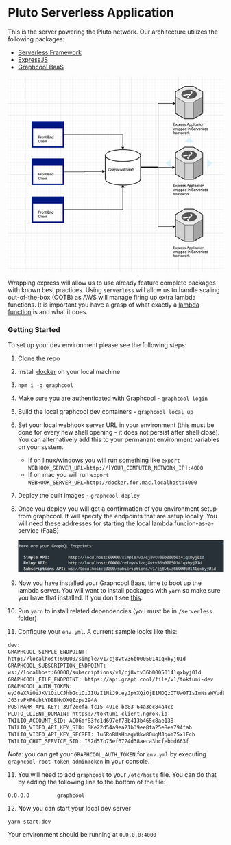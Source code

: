 # Pluto Serverless Application
This is the server powering the Pluto network. Our architecture utilizes the following packages:
* [Serverless Framework](https://serverless.com/framework/docs/)
* [ExpressJS](https://expressjs.com/)
* [Graphcool BaaS](https://www.graph.cool/docs)

![Backend Architecture](./documents/ServerlessArchitecture.png)

Wrapping express will allow us to use already feature complete packages with known best practices. Using `serverless` will allow us to handle scaling out-of-the-box (OOTB) as AWS will manage firing up extra lambda functions. It is important you have a grasp of what exactly a [lambda function](http://docs.aws.amazon.com/lambda/latest/dg/welcome.html) is and what it does.

### Getting Started
To set up your dev environment please see the following steps:
1. Clone the repo
2. Install [docker](https://www.docker.com/) on your local machine
3. `npm i -g graphcool`
4. Make sure you are authenticated with Graphcool - `graphcool login`
5. Build the local graphcool dev containers - `graphcool local up`
6. Set your local webhook server URL in your environment (this must be done for every new shell opening - it does not persist after shell close). You can alternatively add this to your permanant environment variables on your system.

   * If on linux/windows you will run something like `export WEBHOOK_SERVER_URL=http://[YOUR_COMPUTER_NETWORK_IP]:4000`
   * If on mac you will run `export WEBHOOK_SERVER_URL=http://docker.for.mac.localhost:4000`
6. Deploy the built images - `graphcool deploy`
7. Once you deploy you will get a confirmation of you environment setup from graphcool. It will specify the endpoints that are setup locally. You will need these addresses for starting the local lambda funcion-as-a-service (FaaS)

   ![GraphcoolEndpointConfirmation](./documents/GraphcoolConfirmation.png)

8. Now you have installed your Graphcool Baas, time to boot up the lambda server. You will want to install packages with `yarn` so make sure you have that installed. If you don't see [this](https://yarnpkg.com/en/docs/install).
9. Run `yarn` to install related dependencies (you must be in `/serverless` folder)
10. Configure your `env.yml`. A current sample looks like this:

   ```
dev:
  GRAPHCOOL_SIMPLE_ENDPOINT: http://localhost:60000/simple/v1/cj8vtv36b00050141qxbyj01d
  GRAPHCOOL_SUBSCRIPTION_ENDPOINT: ws://localhost:60000/subscriptions/v1/cj8vtv36b00050141qxbyj01d
  GRAPHCOOL_FILE_ENDPOINT: https://api.graph.cool/file/v1/toktumi-dev
  GRAPHCOOL_AUTH_TOKEN: eyJ0eXAiOiJKV1QiLCJhbGciOiJIUzI1NiJ9.eyJpYXQiOjE1MDQzOTUwOTIsImNsaWVudElkIjoiY2l6aDRvYWlnYjl4ZTAxNjlob3dtdmdlaiIsInByb2plY3RJZCI6ImNqM2wwb2E5cjF1YWIwMTMwczhudGk3M2siLCJwZXJtYW5lbnRBdXRoVG9rZW5JZCI6ImNqNzN4enVyOTAzMngwMTAwaGFoZWRmb3YifQ.GP19fBm8bzInd-J63rvPkP6ubtYDEBHvDXQZzpv294A
  POSTMARK_API_KEY: 39f2eefa-fc15-491e-be83-64a3ec84a4cc
  PLUTO_CLIENT_DOMAIN: https://toktumi-client.ngrok.io
  TWILIO_ACCOUNT_SID: AC06df83fc1d697ef78b413b465c8ae138
  TWILIO_VIDEO_API_KEY_SID: SKe22d54a9ea21b39ee8fa25e8ea794fab
  TWILIO_VIDEO_API_KEY_SECRET: 1u6RoBUsHpagW8kw8QuqMJqom75x1Fcb
  TWILIO_CHAT_SERVICE_SID: IS2d57b75ef6724d38aeca3bcfebbd663f
   ```
   *Note*: you can get your `GRAPHCOOL_AUTH_TOKEN` for `env.yml` by executing `graphcool root-token adminToken` in your console.
  
  11. You will need to add `graphcool` to your `/etc/hosts` file. You can do that by adding the following line to the bottom of the file:
  ```
  0.0.0.0         graphcool
  ```
  12. Now you can start your local dev server
  ```
  yarn start:dev
  ```
  Your environment should be running at `0.0.0.0:4000`